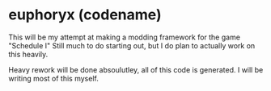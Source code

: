 # euphoryx (codename)
This will be my attempt at making a modding framework for the game "Schedule I"
Still much to do starting out, but I do plan to actually work on this heavily.

Heavy rework will be done absoulutley, all of this code is generated. I will be writing most of this myself.
